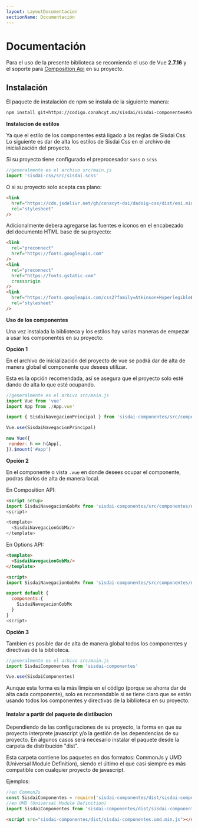 ```yaml
---
layout: LayoutDocumentacion
sectionName: Documentación
---
```


# Documentación

Para el uso de la presente biblioteca se recomienda el uso de Vue **2.7.16** y el soporte para [Composition Api](https://vuejs.org/api/composition-api-setup.html) en su proyecto.

<section id="instalacion">

## Instalación

El paquete de instalación de npm se instala de la siguiente manera:

```bash
npm install git+https://codigo.conahcyt.mx/sisdai/sisdai-componentes#develop
```

**Instalacion de estilos**

Ya que el estilo de los componentes está ligado a las reglas de Sisdai Css. Lo siguiente es dar de alta los estilos de Sisdai Css en el archivo de inicialización del proyecto.

Si su proyecto tiene configurado el preprocesador `sass` o `scss`

```js
//generalmente es el archivo src/main.js
import 'sisdai-css/src/sisdai.scss'
```

O si su proyecto solo acepta css plano:

```html
<link
  href="https://cdn.jsdelivr.net/gh/conacyt-dai/dadsig-css/dist/eni.min.css"
  rel="stylesheet"
/>
```

Adicionalmente debera agregarse las fuentes e iconos en el encabezado del documento HTML base de su proyecto:

```html
<link
  rel="preconnect"
  href="https://fonts.googleapis.com"
/>
<link
  rel="preconnect"
  href="https://fonts.gstatic.com"
  crossorigin
/>
<link
  href="https://fonts.googleapis.com/css2?family=Atkinson+Hyperlegible&family=Montserrat:wght@400;500;600&display=swap"
  rel="stylesheet"
/>
```

**Uso de los componentes**

Una vez instalada la biblioteca y los estilos hay varias maneras de empezar a usar los componentes en su proyecto:

**Opción 1**

En el archivo de inicialización del proyecto de vue se podrá dar de alta de manera global el componente que desees utilizar.

Esta es la opción recomendada, así se asegura que el proyecto solo esté dando de alta lo que esté ocupando.

```js
//generalmente es el arhivo src/main.js
import Vue from 'vue'
import App from ./App.vue'

import { SisdaiNavegacionPrincipal } from 'sisdai-componentes/src/componentes'

Vue.use(SisdaiNavegacionPrincipal)

new Vue({
 render: h => h(App),
}).$mount('#app')
```

**Opción 2**

En el componente o vista `.vue` en donde desees ocupar el componente, podras darlos de alta de manera local.

En Composition API:

```html
<script setup>
import SisdaiNavegacionGobMx from 'sisdai-componentes/src/componentes/navegacion-gob-mx/SisdaiNavegacionGobMx.vue'
<script>

<template>
  <SisdaiNavegacionGobMx/>
</template>
```

En Options API:

```html
<template>
  <SisdaiNavegacionGobMx/>
</template>

<script>
import SisdaiNavegacionGobMx from 'sisdai-componentes/src/componentes/navegacion-gob-mx/SisdaiNavegacionGobMx.vue'

export default {
  components:{
    SisdaiNavegacionGobMx
  }
}
<script>
```

**Opción 3**

Tambien es posible dar de alta de manera global todos los componentes y directivas de la biblioteca.

```js
//generalmente es el arhivo src/main.js
import SisdaiComponentes from 'sisdai-componentes'

Vue.use(SisdaiComponentes)
```

Aunque esta forma es la más limpia en el código (porque se ahorra dar de alta cada componente), solo es recomendable si se tiene claro que se están usando todos los componentes y directivas de la biblioteca en su proyecto.

#### Instalar a partir del paquete de distibucion

Dependiendo de las configuraciones de su proyecto, la forma en que su proyecto interprete javascript y/o la gestión de las dependencias de su proyecto. En algunos casos será necesario instalar el paquete desde la carpeta de distribución "dist".

Esta carpeta contiene los paquetes en dos formatos: CommonJs y UMD (Universal Module Definition), siendo el último el que casi siempre es más compatible con cualquier proyecto de javascript.

Ejemplos:

```js
//en CommonJs
const SisdaiComponentes = require('sisdai-componentes/dist/sisdai-componentes.common.js')
//en UMD (Universal Module Definition)
import SisdaiComponentes from 'sisdai-componentes/dist/sisdai-componentes.umd.js'
```

```html
<script src="sisdai-componentes/dist/sisdai-componentes.umd.min.js"></script>
```

</section>
